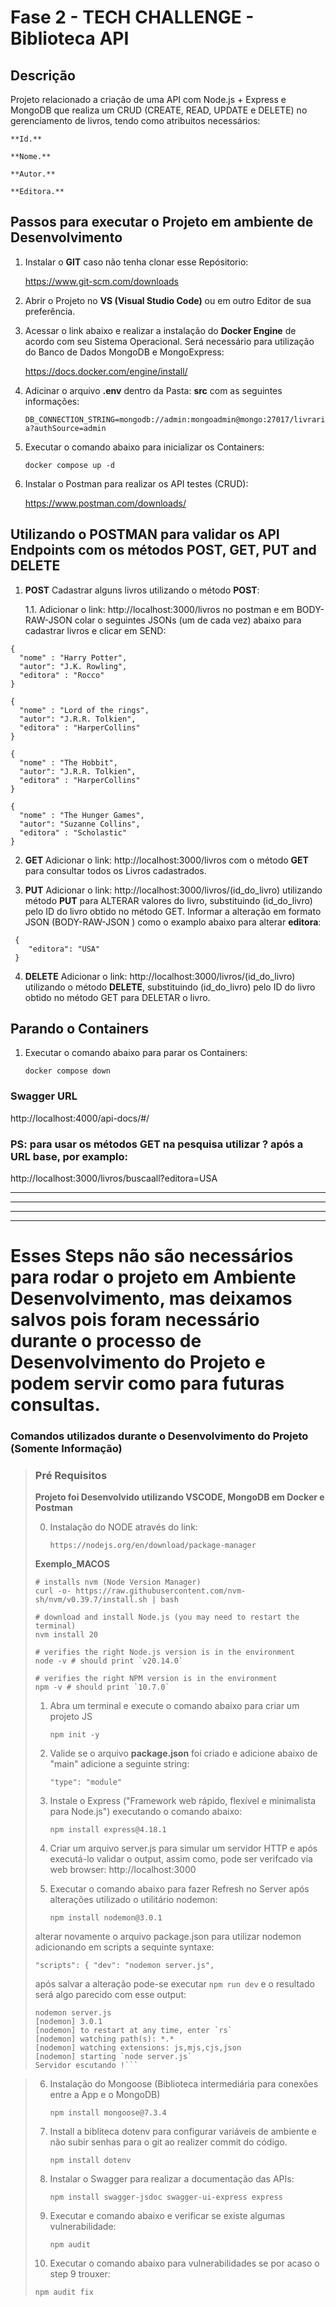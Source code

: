 # Fase 2 - TECH CHALLENGE - Biblioteca API

## Descrição

Projeto relacionado a criação de uma API com Node.js + Express e MongoDB que realiza um CRUD (CREATE, READ, UPDATE e DELETE) no gerenciamento de livros, tendo como atribuitos necessários:

    **Id.**

    **Nome.**

    **Autor.**

    **Editora.**


## Passos para executar o Projeto em ambiente de Desenvolvimento

1. Instalar o **GIT** caso não tenha clonar esse Repósitorio:

    https://www.git-scm.com/downloads
 
2. Abrir o Projeto no **VS (Visual Studio Code)** ou em outro Editor de sua preferência.

3. Acessar o link abaixo e realizar a instalação do **Docker Engine**  de acordo com seu Sistema Operacional. Será necessário para utilização do Banco de Dados MongoDB e MongoExpress:

    https://docs.docker.com/engine/install/

4. Adicinar o arquivo **.env** dentro da Pasta: **src** com as seguintes informações:

   `DB_CONNECTION_STRING=mongodb://admin:mongoadmin@mongo:27017/livraria?authSource=admin`

5. Executar o comando abaixo para inicializar os Containers:

      `docker compose up -d`

5. Instalar o Postman para realizar os API testes (CRUD):

    https://www.postman.com/downloads/


## Utilizando o POSTMAN para validar os API Endpoints com os métodos POST, GET, PUT and DELETE

1. **POST** Cadastrar alguns livros utilizando o método **POST**:

    1.1. Adicionar o link: http://localhost:3000/livros no postman e em BODY-RAW-JSON colar o seguintes JSONs (um de cada vez) abaixo para cadastrar livros e clicar em SEND:

```b
{
  "nome" : "Harry Potter",
  "autor": "J.K. Rowling",
  "editora" : "Rocco"
}
```
```b
{
  "nome" : "Lord of the rings",
  "autor": "J.R.R. Tolkien",
  "editora" : "HarperCollins"
}
```

```b
{
  "nome" : "The Hobbit",
  "autor": "J.R.R. Tolkien",
  "editora" : "HarperCollins"
}
```
```b
{
  "nome" : "The Hunger Games",
  "autor": "Suzanne Collins",
  "editora" : "Scholastic"
}
```
2. **GET** Adicionar o link: http://localhost:3000/livros com o método **GET** para consultar todos os Livros cadastrados. 

3. **PUT** Adicionar o link: http://localhost:3000/livros/(id_do_livro) utilizando método **PUT** para ALTERAR valores do livro, substituindo (id_do_livro) pelo ID do livro obtido no método GET. Informar a alteração em formato JSON (BODY-RAW-JSON ) como o examplo abaixo para alterar **editora**:

```b 
 {
    "editora": "USA"
 }
```

4. **DELETE** Adicionar o link: http://localhost:3000/livros/(id_do_livro) utilizando o método **DELETE**, substituindo (id_do_livro) pelo ID do livro obtido no método GET para DELETAR o livro.

## Parando o Containers

1. Executar o comando abaixo para parar os Containers:
 
     `docker compose down`

### Swagger URL
http://localhost:4000/api-docs/#/

### **PS:**  para usar os métodos GET na pesquisa utilizar ? após a URL base, por examplo:

http://localhost:3000/livros/buscaall?editora=USA

-----------------------
-----------------------
-----------------------
-----------------------



# Esses Steps não são necessários para rodar o projeto em Ambiente Desenvolvimento, mas deixamos salvos pois foram necessário durante o processo de Desenvolvimento do Projeto e podem servir como para futuras consultas.

###  Comandos utilizados durante o Desenvolvimento do Projeto (Somente Informação)

> ### Pré Requisitos
>
> **Projeto foi Desenvolvido utilizando VSCODE, MongoDB em Docker e Postman**
>
>
>
> 0. Instalação do NODE através do link:
>
>    `https://nodejs.org/en/download/package-manager`
> 
>   **Exemplo_MACOS**
>   ```
>   # installs nvm (Node Version Manager)
>   curl -o- https://raw.githubusercontent.com/nvm-sh/nvm/v0.39.7/install.sh | bash
>   
>   # download and install Node.js (you may need to restart the terminal)
>   nvm install 20
>   
>   # verifies the right Node.js version is in the environment
>   node -v # should print `v20.14.0`
>   
>   # verifies the right NPM version is in the environment
>   npm -v # should print `10.7.0`
>   ``` 
>
>
> 1.  Abra um terminal e execute o comando abaixo para criar um projeto JS
> 
>     `npm init -y`
>
> 2. Valide se o arquivo **package.json** foi criado e adicione abaixo de "main" adicione a seguinte string:
>
>    `"type": "module"`
>
> 3. Instale o Express ("Framework web rápido, flexível e minimalista para Node.js") executando o comando abaixo:
>
>    `npm install express@4.18.1`
>
> 4. Criar um arquivo server.js para simular um servidor HTTP e após executá-lo validar o output, assim como, pode ser verifcado via web browser: http://localhost:3000
>
> 5. Executar o comando abaixo para fazer Refresh no Server após alterações utilizado o utilitário nodemon:
>
>    `npm install nodemon@3.0.1`
> 
> alterar novamente o arquivo package.json para utilizar nodemon adicionando em scripts a sequinte syntaxe:
>
> `"scripts": {
>        "dev": "nodemon server.js",`
> 
> após salvar a alteração pode-se executar `npm run dev` e o resultado será algo parecido com esse output:
>
> ```js-express-mongo@1.0.0 dev
> nodemon server.js
> [nodemon] 3.0.1
> [nodemon] to restart at any time, enter `rs`
> [nodemon] watching path(s): *.*
> [nodemon] watching extensions: js,mjs,cjs,json
> [nodemon] starting `node server.js`
> Servidor escutando !```

> 6. Instalação do Mongoose (Biblioteca intermediária para conexões entre a App e o MongoDB)
>
>    `npm install mongoose@7.3.4`
>
> 7. Install a bibliteca dotenv para configurar variáveis de ambiente e não subir senhas para o git ao realizer commit do código.
>
>    `npm install dotenv`
>
> 8. Instalar o Swagger para realizar a documentação das APIs:
>
>    `npm install swagger-jsdoc swagger-ui-express express`
>
> 9. Executar e comando abaixo e verificar se existe algumas vulnerabilidade:
>
>    `npm audit`
>
> 10. Executar o comando abaixo para vulnerabilidades se por acaso o step 9 trouxer:
>
>    `npm audit fix`
